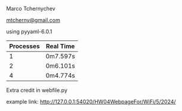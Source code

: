 Marco Tchernychev

mtcherny@gmail.com

using pyyaml-6.0.1

|Processes|Real Time|
|---------|---------|
|    1    |0m7.597s |
|    2    |0m6.101s |
|    4    |0m4.774s |

Extra credit in webfile.py

example link: http://127.0.0.1:54020/HW04WebpageFor/WiFi/5/2024/